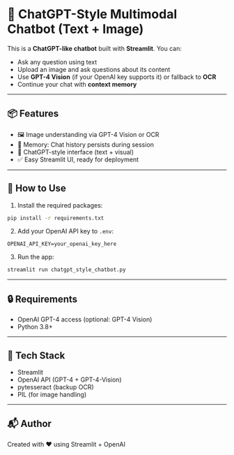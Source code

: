 
# 🤖 ChatGPT-Style Multimodal Chatbot (Text + Image)

This is a **ChatGPT-like chatbot** built with **Streamlit**. You can:

- Ask any question using text
- Upload an image and ask questions about its content
- Use **GPT-4 Vision** (if your OpenAI key supports it) or fallback to **OCR**
- Continue your chat with **context memory**

---

## 📦 Features

- 🖼 Image understanding via GPT-4 Vision or OCR
- 🧠 Memory: Chat history persists during session
- 🎯 ChatGPT-style interface (text + visual)
- ✅ Easy Streamlit UI, ready for deployment

---

## 🚀 How to Use

1. Install the required packages:
```bash
pip install -r requirements.txt
```

2. Add your OpenAI API key to `.env`:
```
OPENAI_API_KEY=your_openai_key_here
```

3. Run the app:
```bash
streamlit run chatgpt_style_chatbot.py
```

---

## 🔒 Requirements

- OpenAI GPT-4 access (optional: GPT-4 Vision)
- Python 3.8+

---

## 🧠 Tech Stack

- Streamlit
- OpenAI API (GPT-4 + GPT-4-Vision)
- pytesseract (backup OCR)
- PIL (for image handling)

---

## 📬 Author
Created with ❤️ using Streamlit + OpenAI
